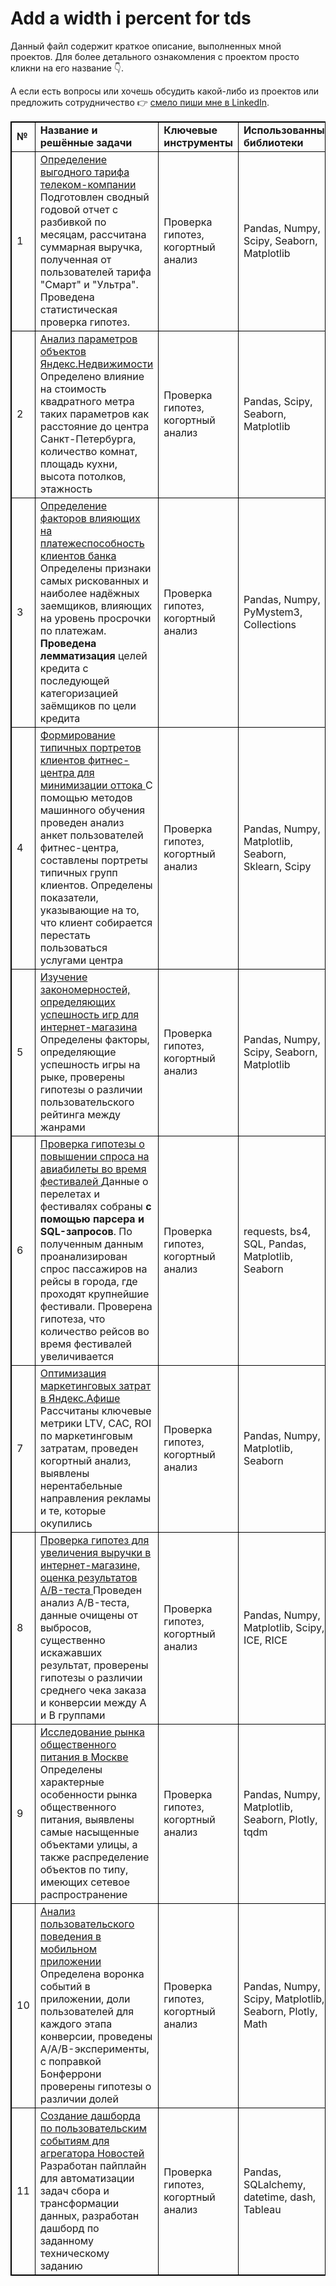 <!DOCTYPE html>
<html>
<head>
<style>
table, th, td {
  border: 1px solid black;
}
</style>
</head>
<body>

<h1>Add a width i percent for tds</h1>

Данный файл содержит краткое описание, выполненных мной проектов. Для более детального ознакомления с проектом просто кликни на его название :point_down:. 

А если есть вопросы или хочешь обсудить какой-либо из проектов или предложить сотрудничество :point_right: [смело пиши мне в LinkedIn](http://www.linkedin.com/in/slavasun).

<table>
  <tr>
    <td> <b> № </b> </td>
    <td> <b> Название и решённые задачи </b> </td>  
    <td> <b> Ключевые инструменты </b> </td> 
    <td> <b> Использованны библиотеки </b> </td>
  </tr>
  <tr>
    <td> 1 </td>
    <td> <a href="https://github.com/slavasun/Slavasun_Portfolio/blob/master/yandex_realty"> Определение выгодного тарифа телеком-компании </a> 
    <br> Подготовлен сводный годовой отчет с разбивкой по месяцам, рассчитана суммарная выручка, полученная от пользователей тарифа "Смарт" и "Ультра". Проведена статистическая проверка гипотез. </td>  
    <td > Проверка гипотез, когортный анализ </td>
    <td> Pandas, Numpy, Scipy, Seaborn, Matplotlib </td>
  </tr>
  
  <tr>
    <td> 2 </td>
    <td> <a href="https://github.com/slavasun/Slavasun_Portfolio/blob/master/yandex_realty"> Анализ параметров объектов Яндекс.Недвижимости </a> 
    <br> Определено влияние на стоимость квадратного метра таких параметров как расстояние до центра Санкт-Петербурга, количество комнат, площадь кухни, высота потолков, этажность </td>
  <td> Проверка гипотез, когортный анализ </td>
    <td> Pandas, Scipy, Seaborn, Matplotlib </td>
  </tr>
 
  <tr>
    <td> 3 </td>
    <td> <a href="https://github.com/slavasun/Slavasun_Portfolio/blob/master/bank_debts"> Определение факторов влияющих на платежеспособность клиентов банка </a>
      Определены признаки самых рискованных и наиболее надёжных заемщиков, влияющих на уровень просрочки по платежам. <b>Проведена лемматизация</b> целей кредита с последующей категоризацией заёмщиков по цели кредита</td>
  <td> Проверка гипотез, когортный анализ </td>
    <td> Pandas, Numpy, PyMystem3, Collections </td>
  </tr>
  
   <tr>
    <td> 4 </td>
    <td> <a href="https://github.com/slavasun/Slavasun_Portfolio/blob/master/ML_fitness"> Формирование типичных портретов клиентов фитнес-центра для минимизации оттока </a>
      С помощью методов машинного обучения проведен анализ анкет пользователей фитнес-центра, составлены портреты типичных групп клиентов. Определены показатели, указывающие на то, что клиент собирается перестать пользоваться услугами центра</td>
  <td> Проверка гипотез, когортный анализ </td>
    <td> Pandas, Numpy, Matplotlib, Seaborn, Sklearn, Scipy </td>
  </tr>
  
   <tr>
    <td> 5 </td>
    <td> <a href="https://github.com/slavasun/Slavasun_Portfolio/blob/master/games_platforms"> Изучение закономерностей, определяющих успешность игр для интернет-магазина </a> 
      Определены факторы, определяющие успешность игры на рыке, проверены гипотезы о различии пользовательского рейтинга между жанрами</td>
  <td> Проверка гипотез, когортный анализ </td>
    <td> Pandas, Numpy, Scipy, Seaborn, Matplotlib </td>
  </tr>
  
  <tr>
    <td> 6 </td>
    <td> <a href="https://github.com/slavasun/Slavasun_Portfolio/blob/master/avia_flights"> Проверка гипотезы о повышении спроса на авиабилеты во время фестивалей </a>
      Данные о перелетах и фестивалях собраны <b>с помощью парсера и SQL-запросов</b>. По полученным данным проанализирован спрос пассажиров на рейсы в города, где проходят крупнейшие фестивали. Проверена гипотеза, что количество рейсов во время фестивалей увеличивается </td>
  <td> Проверка гипотез, когортный анализ </td>
    <td> requests, bs4, SQL, Pandas, Matplotlib, Seaborn </td>
  </tr>
  
   <tr>
    <td> 7 </td>
    <td> <a href="https://github.com/slavasun/Slavasun_Portfolio/blob/master/unit_economics"> Оптимизация маркетинговых затрат в Яндекс.Афише </a>
      Рассчитаны ключевые метрики LTV, CAC, ROI по маркетинговым затратам, проведен когортный анализ, выявлены нерентабельные направления рекламы и те, которые окупились </td>
  <td> Проверка гипотез, когортный анализ </td>
    <td> Pandas, Numpy, Matplotlib, Seaborn </td>
  </tr>
  
 <tr>
    <td> 8 </td>
    <td> <a href="https://github.com/slavasun/Slavasun_Portfolio/blob/master/AB_testing"> Проверка гипотез для увеличения выручки в интернет-магазине, оценка результатов A/B-теста </a>
      Проведен анализ A/B-теста, данные очищены от выбросов, существенно искажавших результат, проверены гипотезы о различии среднего чека заказа и конверсии между А и В группами </td>
  <td> Проверка гипотез, когортный анализ </td>
    <td> Pandas, Numpy, Matplotlib, Scipy, ICE, RICE </td>
  </tr>
  
   <tr>
    <td> 9 </td>
    <td> <a href="https://github.com/slavasun/Slavasun_Portfolio/blob/master/Moscow_restaurants"> Исследование рынка общественного питания в Москве </a>
      Определены характерные особенности рынка общественного питания, выявлены самые насыщенные объектами улицы, а также распределение объектов по типу, имеющих сетевое распространение </td>
  <td> Проверка гипотез, когортный анализ </td>
    <td> Pandas, Numpy, Matplotlib, Seaborn, Plotly, tqdm </td>
  </tr>
  
   <tr>
    <td> 10 </td>
    <td> <a href="https://github.com/slavasun/Slavasun_Portfolio/blob/master/event_funnel"> Анализ пользовательского поведения в мобильном приложении </a>
      Определена воронка событий в приложении, доли пользователей для каждого этапа конверсии, проведены A/A/B-эксперименты, с поправкой Бонферрони проверены гипотезы о различии долей </td>
  <td> Проверка гипотез, когортный анализ </td>
    <td> Pandas, Numpy, Scipy, Matplotlib, Seaborn, Plotly, Math </td>
  </tr>
  
  <tr>
    <td> 11 </td>
    <td> <a href="https://github.com/slavasun/Slavasun_Portfolio/blob/master/tableau_dash_yandex_zen"> Создание дашборда по пользовательским событиям для агрегатора Новостей </a> 
      Разработан пайплайн для автоматизации задач сбора и трансформации данных, разработан дашборд по заданному техническому заданию </td>
  <td> Проверка гипотез, когортный анализ </td>
    <td> Pandas, SQLalchemy, datetime, dash, Tableau </td>
  </tr>
  
</table>


</body>
</html>
